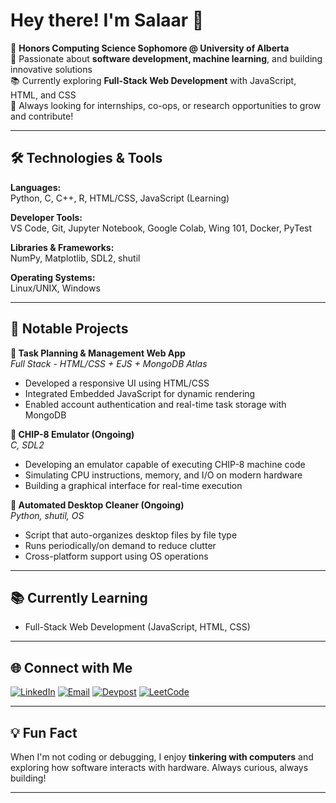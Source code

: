 # Hey there! I'm Salaar 👋

🚀 **Honors Computing Science Sophomore @ University of Alberta**  
🎯 Passionate about **software development, machine learning**, and building innovative solutions  
📚 Currently exploring **Full-Stack Web Development** with JavaScript, HTML, and CSS  
📌 Always looking for internships, co-ops, or research opportunities to grow and contribute!

---

## 🛠️ Technologies & Tools

**Languages:**  
Python, C, C++, R, HTML/CSS, JavaScript (Learning)

**Developer Tools:**  
VS Code, Git, Jupyter Notebook, Google Colab, Wing 101, Docker, PyTest

**Libraries & Frameworks:**  
NumPy, Matplotlib, SDL2, shutil

**Operating Systems:**  
Linux/UNIX, Windows

---

## 🔧 Notable Projects

**📌 Task Planning & Management Web App**  
*Full Stack - HTML/CSS + EJS + MongoDB Atlas*  
- Developed a responsive UI using HTML/CSS  
- Integrated Embedded JavaScript for dynamic rendering  
- Enabled account authentication and real-time task storage with MongoDB

**📌 CHIP-8 Emulator (Ongoing)**  
*C, SDL2*  
- Developing an emulator capable of executing CHIP-8 machine code  
- Simulating CPU instructions, memory, and I/O on modern hardware  
- Building a graphical interface for real-time execution

**📌 Automated Desktop Cleaner (Ongoing)**  
*Python, shutil, OS*  
- Script that auto-organizes desktop files by file type  
- Runs periodically/on demand to reduce clutter  
- Cross-platform support using OS operations

---

## 📚 Currently Learning

- Full-Stack Web Development (JavaScript, HTML, CSS)

---

## 🌐 Connect with Me

  [![LinkedIn](https://img.shields.io/badge/LinkedIn-blue?style=flat&logo=linkedin)](https://www.linkedin.com/in/muhammadsalaar/)  [![Email](https://img.shields.io/badge/Email-red?style=flat&logo=gmail)](mailto:msbutt112004@gmail.com)  [![Devpost](https://img.shields.io/badge/Devpost-003E54?style=flat&logo=devpost)](https://devpost.com/msbutt1?ref_content=user-portfolio&ref_feature=portfolio&ref_medium=global-nav)  [![LeetCode](https://img.shields.io/badge/LeetCode-FFA116?style=flat&logo=leetcode)](https://leetcode.com/u/msbutt1/)

---

## 💡 Fun Fact

When I'm not coding or debugging, I enjoy **tinkering with computers** and exploring how software interacts with hardware. Always curious, always building!

---



